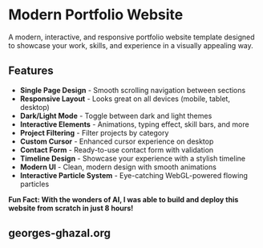 # Modern Portfolio Website

A modern, interactive, and responsive portfolio website template designed to showcase your work, skills, and experience in a visually appealing way.

## Features

- **Single Page Design** - Smooth scrolling navigation between sections
- **Responsive Layout** - Looks great on all devices (mobile, tablet, desktop)
- **Dark/Light Mode** - Toggle between dark and light themes
- **Interactive Elements** - Animations, typing effect, skill bars, and more
- **Project Filtering** - Filter projects by category
- **Custom Cursor** - Enhanced cursor experience on desktop
- **Contact Form** - Ready-to-use contact form with validation
- **Timeline Design** - Showcase your experience with a stylish timeline
- **Modern UI** - Clean, modern design with smooth animations
- **Interactive Particle System** - Eye-catching WebGL-powered flowing particles

**Fun Fact: With the wonders of AI, I was able to build and deploy this website from scratch in just 8 hours!**
## georges-ghazal.org

